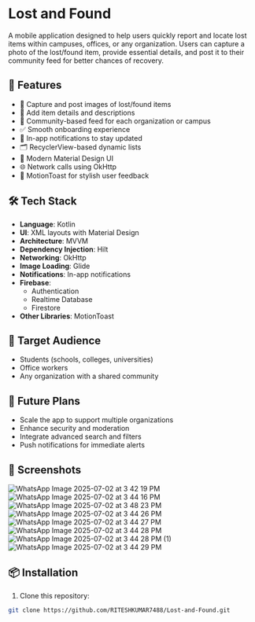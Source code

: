 # Lost and Found

A mobile application designed to help users quickly report and locate lost items within campuses, offices, or any organization. Users can capture a photo of the lost/found item, provide essential details, and post it to their community feed for better chances of recovery.

## 🚀 Features

- 📸 Capture and post images of lost/found items
- 📝 Add item details and descriptions
- 👥 Community-based feed for each organization or campus
- ✅ Smooth onboarding experience
- 🔔 In-app notifications to stay updated
- 🗂️ RecyclerView-based dynamic lists
- 🎨 Modern Material Design UI
- 🌐 Network calls using OkHttp
- 🍞 MotionToast for stylish user feedback

## 🛠️ Tech Stack

- **Language**: Kotlin
- **UI**: XML layouts with Material Design
- **Architecture**: MVVM
- **Dependency Injection**: Hilt
- **Networking**: OkHttp
- **Image Loading**: Glide
- **Notifications**: In-app notifications
- **Firebase**:
  - Authentication
  - Realtime Database
  - Firestore
- **Other Libraries**: MotionToast

## 👥 Target Audience

- Students (schools, colleges, universities)
- Office workers
- Any organization with a shared community

## 🌟 Future Plans

- Scale the app to support multiple organizations
- Enhance security and moderation
- Integrate advanced search and filters
- Push notifications for immediate alerts

## 📸 Screenshots
![WhatsApp Image 2025-07-02 at 3 42 19 PM](https://github.com/user-attachments/assets/425e755f-d593-4682-9d01-854abedb824f)
![WhatsApp Image 2025-07-02 at 3 44 16 PM](https://github.com/user-attachments/assets/14f7841a-f1fc-42a2-bfe8-41421dc0463f)
![WhatsApp Image 2025-07-02 at 3 48 23 PM](https://github.com/user-attachments/assets/267ae586-e64c-43a0-8030-ad1b66f80556)
![WhatsApp Image 2025-07-02 at 3 44 26 PM](https://github.com/user-attachments/assets/33e70e50-880f-456a-9698-a2fdc9615643)
![WhatsApp Image 2025-07-02 at 3 44 27 PM](https://github.com/user-attachments/assets/371c1227-4625-4dd7-84df-92ab1bbd0953)
![WhatsApp Image 2025-07-02 at 3 44 28 PM](https://github.com/user-attachments/assets/ddc5cea7-8689-4826-b505-cc51ce452c92)
![WhatsApp Image 2025-07-02 at 3 44 28 PM (1)](https://github.com/user-attachments/assets/ac1e61e8-064e-440c-8ba9-3fd900bcc115)
![WhatsApp Image 2025-07-02 at 3 44 29 PM](https://github.com/user-attachments/assets/b2da9c29-9ae5-4ca6-9715-7dc86f9113ef)









## 📦 Installation

1. Clone this repository:

```bash
git clone https://github.com/RITESHKUMAR7488/Lost-and-Found.git
